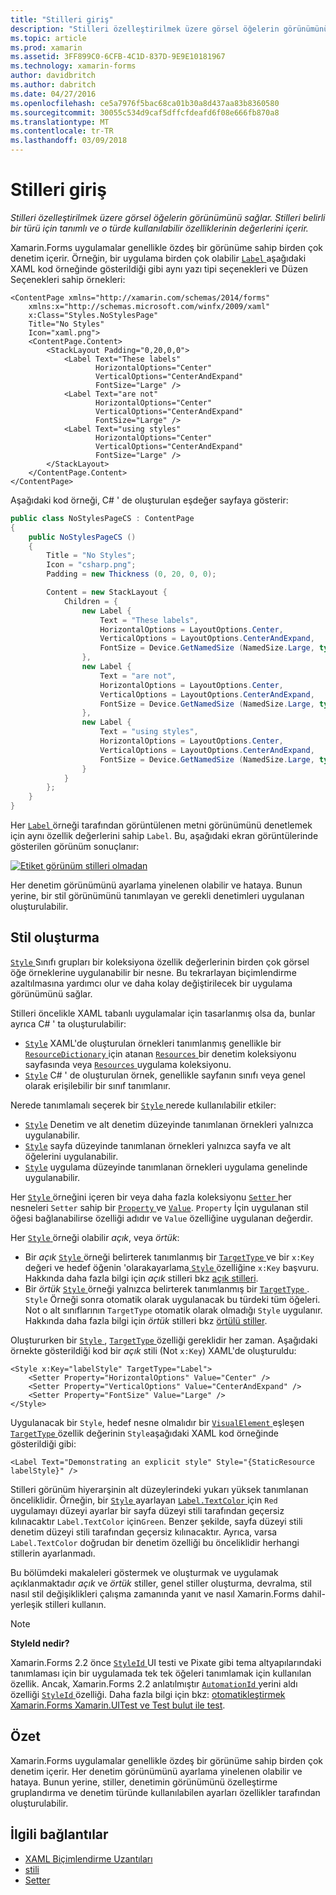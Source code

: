 ```yaml
---
title: "Stilleri giriş"
description: "Stilleri özelleştirilmek üzere görsel öğelerin görünümünü sağlar. Stilleri belirli bir türü için tanımlı ve o türde kullanılabilir özelliklerinin değerlerini içerir."
ms.topic: article
ms.prod: xamarin
ms.assetid: 3FF899C0-6CFB-4C1D-837D-9E9E10181967
ms.technology: xamarin-forms
author: davidbritch
ms.author: dabritch
ms.date: 04/27/2016
ms.openlocfilehash: ce5a7976f5bac68ca01b30a8d437aa83b8360580
ms.sourcegitcommit: 30055c534d9caf5dffcfdeafd6f08e666fb870a8
ms.translationtype: MT
ms.contentlocale: tr-TR
ms.lasthandoff: 03/09/2018
---
```

# <a name="introduction-to-styles"></a>Stilleri giriş

_Stilleri özelleştirilmek üzere görsel öğelerin görünümünü sağlar. Stilleri belirli bir türü için tanımlı ve o türde kullanılabilir özelliklerinin değerlerini içerir._

Xamarin.Forms uygulamalar genellikle özdeş bir görünüme sahip birden çok denetim içerir. Örneğin, bir uygulama birden çok olabilir [ `Label` ](https://developer.xamarin.com/api/type/Xamarin.Forms.Label/) aşağıdaki XAML kod örneğinde gösterildiği gibi aynı yazı tipi seçenekleri ve Düzen Seçenekleri sahip örnekleri:

```xaml
<ContentPage xmlns="http://xamarin.com/schemas/2014/forms"
    xmlns:x="http://schemas.microsoft.com/winfx/2009/xaml"
    x:Class="Styles.NoStylesPage"
    Title="No Styles"
    Icon="xaml.png">
    <ContentPage.Content>
        <StackLayout Padding="0,20,0,0">
            <Label Text="These labels"
                   HorizontalOptions="Center"
                   VerticalOptions="CenterAndExpand"
                   FontSize="Large" />
            <Label Text="are not"
                   HorizontalOptions="Center"
                   VerticalOptions="CenterAndExpand"
                   FontSize="Large" />
            <Label Text="using styles"
                   HorizontalOptions="Center"
                   VerticalOptions="CenterAndExpand"
                   FontSize="Large" />
        </StackLayout>
    </ContentPage.Content>
</ContentPage>
```

Aşağıdaki kod örneği, C# ' de oluşturulan eşdeğer sayfaya gösterir:

```csharp
public class NoStylesPageCS : ContentPage
{
    public NoStylesPageCS ()
    {
        Title = "No Styles";
        Icon = "csharp.png";
        Padding = new Thickness (0, 20, 0, 0);

        Content = new StackLayout {
            Children = {
                new Label {
                    Text = "These labels",
                    HorizontalOptions = LayoutOptions.Center,
                    VerticalOptions = LayoutOptions.CenterAndExpand,
                    FontSize = Device.GetNamedSize (NamedSize.Large, typeof(Label))
                },
                new Label {
                    Text = "are not",
                    HorizontalOptions = LayoutOptions.Center,
                    VerticalOptions = LayoutOptions.CenterAndExpand,
                    FontSize = Device.GetNamedSize (NamedSize.Large, typeof(Label))
                },
                new Label {
                    Text = "using styles",
                    HorizontalOptions = LayoutOptions.Center,
                    VerticalOptions = LayoutOptions.CenterAndExpand,
                    FontSize = Device.GetNamedSize (NamedSize.Large, typeof(Label))
                }
            }
        };
    }
}
```

Her [ `Label` ](https://developer.xamarin.com/api/type/Xamarin.Forms.Label/) örneği tarafından görüntülenen metni görünümünü denetlemek için aynı özellik değerlerini sahip `Label`. Bu, aşağıdaki ekran görüntülerinde gösterilen görünüm sonuçlanır:

[![](introduction-images/no-styles.png "Etiket görünüm stilleri olmadan")](introduction-images/no-styles-large.png#lightbox "etiket görünüm stilleri olmadan")

Her denetim görünümünü ayarlama yinelenen olabilir ve hataya. Bunun yerine, bir stil görünümünü tanımlayan ve gerekli denetimleri uygulanan oluşturulabilir.

## <a name="creating-a-style"></a>Stil oluşturma

[ `Style` ](https://developer.xamarin.com/api/type/Xamarin.Forms.Style/) Sınıfı grupları bir koleksiyona özellik değerlerinin birden çok görsel öğe örneklerine uygulanabilir bir nesne. Bu tekrarlayan biçimlendirme azaltılmasına yardımcı olur ve daha kolay değiştirilecek bir uygulama görünümünü sağlar.

Stilleri öncelikle XAML tabanlı uygulamalar için tasarlanmış olsa da, bunlar ayrıca C# ' ta oluşturulabilir:

- [`Style`](https://developer.xamarin.com/api/type/Xamarin.Forms.Style/) XAML'de oluşturulan örnekleri tanımlanmış genellikle bir [ `ResourceDictionary` ](https://developer.xamarin.com/api/type/Xamarin.Forms.ResourceDictionary/) için atanan [ `Resources` ](https://developer.xamarin.com/api/property/Xamarin.Forms.VisualElement.Resources/) bir denetim koleksiyonu sayfasında veya [ `Resources` ](https://developer.xamarin.com/api/property/Xamarin.Forms.Application.Resources/) uygulama koleksiyonu.
- [`Style`](https://developer.xamarin.com/api/type/Xamarin.Forms.Style/) C# ' de oluşturulan örnek, genellikle sayfanın sınıfı veya genel olarak erişilebilir bir sınıf tanımlanır.

Nerede tanımlamalı seçerek bir [ `Style` ](https://developer.xamarin.com/api/type/Xamarin.Forms.Style/) nerede kullanılabilir etkiler:

- [`Style`](https://developer.xamarin.com/api/type/Xamarin.Forms.Style/) Denetim ve alt denetim düzeyinde tanımlanan örnekleri yalnızca uygulanabilir.
- [`Style`](https://developer.xamarin.com/api/type/Xamarin.Forms.Style/) sayfa düzeyinde tanımlanan örnekleri yalnızca sayfa ve alt öğelerini uygulanabilir.
- [`Style`](https://developer.xamarin.com/api/type/Xamarin.Forms.Style/) uygulama düzeyinde tanımlanan örnekleri uygulama genelinde uygulanabilir.

Her [ `Style` ](https://developer.xamarin.com/api/type/Xamarin.Forms.Style/) örneğini içeren bir veya daha fazla koleksiyonu [ `Setter` ](https://developer.xamarin.com/api/type/Xamarin.Forms.Setter/) her nesneleri `Setter` sahip bir [ `Property` ](https://developer.xamarin.com/api/property/Xamarin.Forms.Setter.Property/) ve [`Value`](https://developer.xamarin.com/api/property/Xamarin.Forms.Setter.Value/). `Property` İçin uygulanan stil öğesi bağlanabilirse özelliği adıdır ve `Value` özelliğine uygulanan değerdir.

Her [ `Style` ](https://developer.xamarin.com/api/type/Xamarin.Forms.Style/) örneği olabilir *açık*, veya *örtük*:

- Bir *açık* [ `Style` ](https://developer.xamarin.com/api/type/Xamarin.Forms.Style/) örneği belirterek tanımlanmış bir [ `TargetType` ](https://developer.xamarin.com/api/property/Xamarin.Forms.Style.TargetType/) ve bir `x:Key` değeri ve hedef öğenin 'olarakayarlama[ `Style` ](https://developer.xamarin.com/api/property/Xamarin.Forms.VisualElement.Style/) özelliğine `x:Key` başvuru. Hakkında daha fazla bilgi için *açık* stilleri bkz [açık stilleri](~/xamarin-forms/user-interface/styles/explicit.md).
- Bir *örtük* [ `Style` ](https://developer.xamarin.com/api/type/Xamarin.Forms.Style/) örneği yalnızca belirterek tanımlanmış bir [ `TargetType` ](https://developer.xamarin.com/api/property/Xamarin.Forms.Style.TargetType/). `Style` Örneği sonra otomatik olarak uygulanacak bu türdeki tüm öğeleri. Not o alt sınıflarının `TargetType` otomatik olarak olmadığı `Style` uygulanır. Hakkında daha fazla bilgi için *örtük* stilleri bkz [örtülü stiller](~/xamarin-forms/user-interface/styles/implicit.md).

Oluştururken bir [ `Style` ](https://developer.xamarin.com/api/type/Xamarin.Forms.Style/), [ `TargetType` ](https://developer.xamarin.com/api/property/Xamarin.Forms.Style.TargetType/) özelliği gereklidir her zaman. Aşağıdaki örnekte gösterildiği kod bir *açık* stili (Not `x:Key`) XAML'de oluşturuldu:

```xaml
<Style x:Key="labelStyle" TargetType="Label">
    <Setter Property="HorizontalOptions" Value="Center" />
    <Setter Property="VerticalOptions" Value="CenterAndExpand" />
    <Setter Property="FontSize" Value="Large" />
</Style>
```

Uygulanacak bir `Style`, hedef nesne olmalıdır bir [ `VisualElement` ](https://developer.xamarin.com/api/type/Xamarin.Forms.VisualElement/) eşleşen [ `TargetType` ](https://developer.xamarin.com/api/property/Xamarin.Forms.Style.TargetType/) özellik değerinin `Style`aşağıdaki XAML kod örneğinde gösterildiği gibi:

```xaml
<Label Text="Demonstrating an explicit style" Style="{StaticResource labelStyle}" />
```

Stilleri görünüm hiyerarşinin alt düzeylerindeki yukarı yüksek tanımlanan önceliklidir. Örneğin, bir [ `Style` ](https://developer.xamarin.com/api/type/Xamarin.Forms.Style/) ayarlayan [ `Label.TextColor` ](https://developer.xamarin.com/api/property/Xamarin.Forms.Label.TextColor/) için `Red` uygulamayı düzeyi ayarlar bir sayfa düzeyi stili tarafından geçersiz kılınacaktır `Label.TextColor` için`Green`. Benzer şekilde, sayfa düzeyi stili denetim düzeyi stili tarafından geçersiz kılınacaktır. Ayrıca, varsa `Label.TextColor` doğrudan bir denetim özelliği bu önceliklidir herhangi stillerin ayarlanmadı.

Bu bölümdeki makaleleri göstermek ve oluşturmak ve uygulamak açıklanmaktadır *açık* ve *örtük* stiller, genel stiller oluşturma, devralma, stil nasıl stil değişiklikleri çalışma zamanında yanıt ve nasıl Xamarin.Forms dahil-yerleşik stilleri kullanın.

> [!NOTE]
> **StyleId nedir?**
>
> Xamarin.Forms 2.2 önce [ `StyleId` ](https://developer.xamarin.com/api/property/Xamarin.Forms.Element.StyleId/) UI testi ve Pixate gibi tema altyapılarındaki tanımlaması için bir uygulamada tek tek öğeleri tanımlamak için kullanılan özellik. Ancak, Xamarin.Forms 2.2 anlatılmıştır [ `AutomationId` ](https://developer.xamarin.com/api/property/Xamarin.Forms.Element.AutomationId/) yerini aldı özelliği [ `StyleId` ](https://developer.xamarin.com/api/property/Xamarin.Forms.Element.StyleId/) özelliği. Daha fazla bilgi için bkz: [otomatikleştirmek Xamarin.Forms Xamarin.UITest ve Test bulut ile test](~/xamarin-forms/deploy-test/uitest-and-test-cloud.md).

## <a name="summary"></a>Özet

Xamarin.Forms uygulamalar genellikle özdeş bir görünüme sahip birden çok denetim içerir. Her denetim görünümünü ayarlama yinelenen olabilir ve hataya. Bunun yerine, stiller, denetimin görünümünü özelleştirme gruplandırma ve denetim türünde kullanılabilen ayarları özellikler tarafından oluşturulabilir.


## <a name="related-links"></a>İlgili bağlantılar

- [XAML Biçimlendirme Uzantıları](~/xamarin-forms/xaml/xaml-basics/xaml-markup-extensions.md)
- [stili](https://developer.xamarin.com/api/type/Xamarin.Forms.Style/)
- [Setter](https://developer.xamarin.com/api/type/Xamarin.Forms.Setter/)
